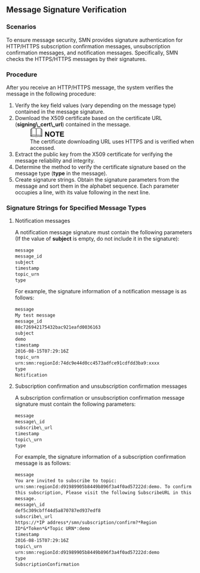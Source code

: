 ## Message Signature Verification

### Scenarios

To ensure message security, SMN provides signature authentication for HTTP/HTTPS subscription confirmation messages, unsubscription confirmation messages, and notification messages. Specifically, SMN checks the HTTPS/HTTPS messages by their signatures.

### Procedure

After you receive an HTTP/HTTPS message, the system verifies the message in the following procedure:

<ol><li>Verify the key field values (vary depending on the message type) contained in the message signature.</li>

<li>Download the X509 certificate based on the certificate URL (<b>signing\_cert\_url</b>) contained in the message.
<dd><img src="figure/note.png"/></dd>
<dd>The certificate downloading URL uses HTTPS and is verified when accessed.</dd></li>
<li>Extract the public key from the X509 certificate for verifying the message reliability and integrity.</li>
<li>Determine the method to verify the certificate signature based on the message type (<b>type</b> in the message).</li>
<li>Create signature strings. Obtain the signature parameters from the message and sort them in the alphabet sequence. Each parameter occupies a line, with its value following in the next line.</li></ol>

### Signature Strings for Specified Message Types

1.  Notification messages

	A notification message signature must contain the following parameters (If the value of **subject** is empty, do not include it in the signature):

        message
    	message_id
    	subject
    	timestamp
    	topic_urn
    	type

	For example, the signature information of a notification message is as follows:

	    message
	    My test message
	    message_id
	    88c726942175432bac921eafd0036163
	    subject
	    demo
	    timestamp
	    2016-08-15T07:29:16Z
	    topic_urn
	    urn:smn:regionId:74dc9e44d0cc4573adfce91cdfdd3ba9:xxxx
	    type
	    Notification

1.  Subscription confirmation and unsubscription confirmation messages

	A subscription confirmation or unsubscription confirmation message signature must contain the following parameters:

		message
		message\_id
		subscribe\_url
		timestamp
		topic\_urn
		type

	For example, the signature information of a subscription confirmation message is as follows:

	    message
	    You are invited to subscribe to topic: urn:smn:regionId:d91989905b8449b896f3a4f0ad57222d:demo. To confirm this subscription, Please visit the following SubscribeURL in this message.
	    message\_id
	    def5c309cbff44d5a870787ed937edf8
	    subscribe\_url
	    https://*IP address*/smn/subscription/confirm?*Region ID*&*Token*&*Topic URN*:demo
	    timestamp
	    2016-08-15T07:29:16Z
	    topic\_urn
	    urn:smn:regionId:d91989905b8449b896f3a4f0ad57222d:demo
	    type
	    SubscriptionConfirmation
